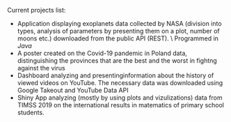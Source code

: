 Current projects list:
* Application displaying exoplanets data collected by NASA (division into types, analysis of parameters by presenting them on a plot, number of moons etc.) downloaded from the public API (REST). \\
Programmed in *Java*
* A poster created on the Covid-19 pandemic in Poland data, distinguishing the provinces that are the best and the worst in fightng against the virus
* Dashboard analyzing and presentinginformation about the history of viewed videos on YouTube. The necessary data was downloaded using Google Takeout and YouTube Data API
* Shiny App analyzing (mostly by using plots and vizulizations) data from TIMSS 2019 on the international results in matematics of primary school students.

